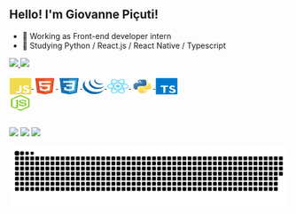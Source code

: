 ## Hello! I'm Giovanne Piçuti! 

- 🔭 Working as Front-end developer intern
- 🌱 Studying Python / React.js / React Native / Typescript

<div>
  <a href="https://github.com/picuti256">
  <img height="180em" src="https://github-readme-stats.vercel.app/api?username=picuti256&show_icons=true&theme=tokyonight&include_all_commits=true&count_private=true"/>
  <img height="180em" src="https://github-readme-stats.vercel.app/api/top-langs/?username=picuti256&layout=compact&langs_count=7&theme=tokyonight"/>
</div>
  
  <div style="display: inline_block"><br>
  <img align="center" alt="picuti-Js" height="30" width="40" src="https://raw.githubusercontent.com/devicons/devicon/master/icons/javascript/javascript-plain.svg">
  <img align="center" alt="picuti-HTML" height="30" width="40" src="https://raw.githubusercontent.com/devicons/devicon/master/icons/html5/html5-original.svg">
  <img align="center" alt="picuti-CSS" height="30" width="40" src="https://raw.githubusercontent.com/devicons/devicon/master/icons/css3/css3-original.svg">
  <img align="center" alt="picuti-jQuery" height="30" width="40" src="https://raw.githubusercontent.com/devicons/devicon/master/icons/jquery/jquery-original.svg">
  <img align="center" alt="picuti-React" height="30" width="40" src="https://raw.githubusercontent.com/devicons/devicon/master/icons/react/react-original.svg">
  <img align="center" alt="picuti-Python" height="30" width="40" src="https://raw.githubusercontent.com/devicons/devicon/master/icons/python/python-original.svg">
  <img align="center" alt="picuti-Typescript" height="30" width="40" src="https://raw.githubusercontent.com/devicons/devicon/master/icons/typescript/typescript-original.svg">
</div>
  <img align="center" alt="Gio-nodeJs" height="30" width="40" src="https://raw.githubusercontent.com/devicons/devicon/master/icons/nodejs/nodejs-original.svg">
</div>
  
  ##
 <div>
   <a href="https://instagram.com/picuti256" target="_blank"><img src="https://img.shields.io/badge/-Instagram-%23E4405F?style=for-the-badge&logo=instagram&logoColor=white" target="_blank"></a>
  <a href = "mailto:picuti256@gmail.com"><img src="https://img.shields.io/badge/-Gmail-%23333?style=for-the-badge&logo=gmail&logoColor=white" target="_blank"></a>
  <a href="https://www.linkedin.com/in/giovanne-piçuti-84086914a" target="_blank"><img src="https://img.shields.io/badge/-LinkedIn-%230077B5?style=for-the-badge&logo=linkedin&logoColor=white" target="_blank"></a> 
 </div>
  
 ![Snake animation](https://github.com/picuti256/picuti256/blob/output/github-contribution-grid-snake-dark.svg#gh-dark-mode-only)
